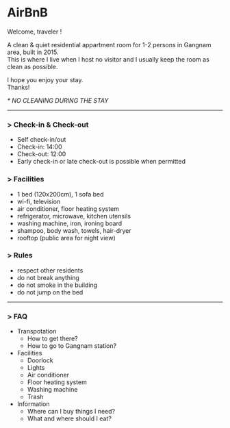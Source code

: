 # AirBnB
  
Welcome, traveler !  
  
A clean & quiet residential appartment room for 1-2 persons in Gangnam area, built in 2015.  
This is where I live when I host no visitor and I usually keep the room as clean as possible.

I hope you enjoy your stay.  
Thanks!  
  
*\* NO CLEANING DURING THE STAY*

-----
  
### > Check-in & Check-out
- Self check-in/out 
- Check-in: 14:00
- Check-out: 12:00
- Early check-in or late check-out is possible when permitted
  
### > Facilities
- 1 bed (120x200cm), 1 sofa bed
- wi-fi, television
- air conditioner, floor heating system
- refrigerator, microwave, kitchen utensils
- washing machine, iron, ironing board
- shampoo, body wash, towels, hair-dryer
- rooftop (public area for night view)
  
### > Rules
- respect other residents
- do not break anything
- do not smoke in the building
- do not jump on the bed
  
-----
  
### > FAQ
  
- Transpotation
  - How to get there?
  - How to go to Gangnam station?
- Facilities
  - Doorlock
  - Lights
  - Air conditioner
  - Floor heating system
  - Washing machine
  - Trash
- Information
  - Where can I buy things I need?
  - What and where should I eat?

